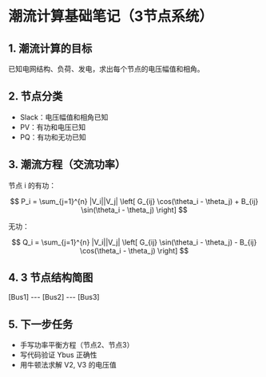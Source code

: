 # 潮流计算基础笔记（3节点系统）

## 1. 潮流计算的目标

已知电网结构、负荷、发电，求出每个节点的电压幅值和相角。

## 2. 节点分类

- Slack：电压幅值和相角已知
- PV：有功和电压已知
- PQ：有功和无功已知

## 3. 潮流方程（交流功率）

节点 i 的有功：

$$
P_i = \sum_{j=1}^{n} |V_i||V_j| \left[ G_{ij} \cos(\theta_i - \theta_j) + B_{ij} \sin(\theta_i - \theta_j) \right]
$$

无功：

$$
Q_i = \sum_{j=1}^{n} |V_i||V_j| \left[ G_{ij} \sin(\theta_i - \theta_j) - B_{ij} \cos(\theta_i - \theta_j) \right]
$$

## 4. 3 节点结构简图

[Bus1] --- [Bus2] --- [Bus3]

## 5. 下一步任务

- 手写功率平衡方程（节点2、节点3）
- 写代码验证 Ybus 正确性
- 用牛顿法求解 V2, V3 的电压值